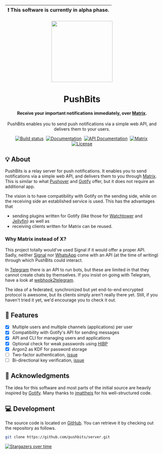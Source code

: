 | :exclamation:  **This software is currently in alpha phase.**   |
|-----------------------------------------------------------------|

<div align="center">
	<a href="https://github.com/pushbits/logo">
		<img height="200px" src="https://raw.githubusercontent.com/pushbits/server/master/.github/logo.png" />
	</a>
</div>

<div align="center">
	<h1>PushBits</h1>
	<h4 align="center">
		Receive your important notifications immediately, over <a href="https://matrix.org/">Matrix</a>.
	</h4>
	<p>PushBits enables you to send push notifications via a simple web API, and delivers them to your users.</p>
</div>

<p align="center">
	<a href="https://github.com/pushbits/server/actions"><img alt="Build status" src="https://img.shields.io/github/workflow/status/pushbits/server/Main"/></a>&nbsp;
	<a href="https://www.pushbits.io/docs/"><img alt="Documentation" src="https://img.shields.io/badge/docs-online-success"/></a>&nbsp;
	<a href="https://www.pushbits.io/api/"><img alt="API Documentation" src="https://img.shields.io/badge/api docs-online-success"/></a>&nbsp;
	<a href="https://matrix.to/#/#pushbits:matrix.org"><img alt="Matrix" src="https://img.shields.io/matrix/pushbits:matrix.org"/></a>&nbsp;
	<!--<a href="https://github.com/pushbits/server/releases/latest"><img alt="Latest release" src="https://img.shields.io/github/release/pushbits/server"/></a>&nbsp;-->
	<a href="https://github.com/pushbits/server/blob/master/LICENSE"><img alt="License" src="https://img.shields.io/github/license/pushbits/server"/></a>
</p>

## 💡&nbsp;About

PushBits is a relay server for push notifications.
It enables you to send notifications via a simple web API, and delivers them to you through [Matrix](https://matrix.org/).
This is similar to what [Pushover](https://pushover.net/) and [Gotify](https://gotify.net/) offer, but it does not require an additional app.

The vision is to have compatibility with Gotify on the sending side, while on the receiving side an established service is used.
This has the advantages that
- sending plugins written for Gotify (like those for [Watchtower](https://containrrr.dev/watchtower/) and [Jellyfin](https://jellyfin.org/)) as well as
- receiving clients written for Matrix
can be reused.

### Why Matrix instead of X?

This project totally would've used Signal if it would offer a proper API.
Sadly, neither [Signal](https://signal.org/) nor [WhatsApp](https://www.whatsapp.com/) come with an API (at the time of writing) through which PushBits could interact.

In [Telegram](https://telegram.org/) there is an API to run bots, but these are limited in that they cannot create chats by themselves.
If you insist on going with Telegram, have a look at [webhook2telegram](https://github.com/muety/webhook2telegram).

The idea of a federated, synchronized but yet end-to-end encrypted protocol is awesome, but its clients simply aren't really there yet.
Still, if you haven't tried it yet, we'd encourage you to check it out.

## 🤘&nbsp;Features

- [x] Multiple users and multiple channels (applications) per user
- [x] Compatibility with Gotify's API for sending messages
- [x] API and CLI for managing users and applications
- [x] Optional check for weak passwords using [HIBP](https://haveibeenpwned.com/)
- [x] Argon2 as KDF for password storage
- [ ] Two-factor authentication, [issue](https://github.com/pushbits/server/issues/19)
- [ ] Bi-directional key verification, [issue](https://github.com/pushbits/server/issues/20)

## 👮&nbsp;Acknowledgments

The idea for this software and most parts of the initial source are heavily inspired by [Gotify](https://gotify.net/).
Many thanks to [jmattheis](https://jmattheis.de/) for his well-structured code.

## 💻&nbsp;Development

The source code is located on [GitHub](https://github.com/pushbits/server).
You can retrieve it by checking out the repository as follows.

```bash
git clone https://github.com/pushbits/server.git
```

[![Stargazers over time](https://starchart.cc/pushbits/server.svg)](https://starchart.cc/pushbits/server)
